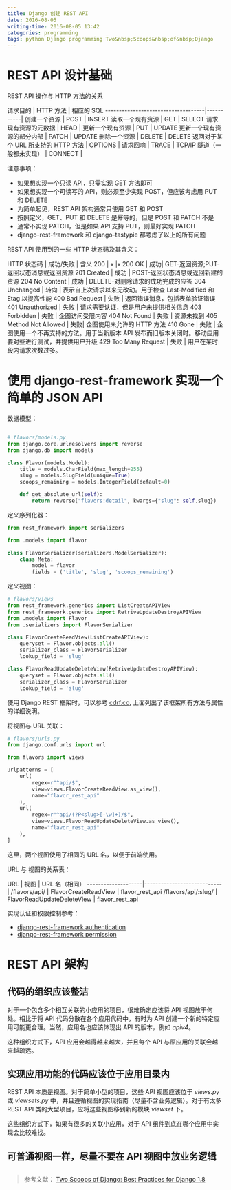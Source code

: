 ```yaml
---
title: Django 创建 REST API
date: 2016-08-05
writing-time: 2016-08-05 13:42
categories: programming
tags: python Django programming Two&nbsp;Scoops&nbsp;of&nbsp;Django
---
```


#  REST API 设计基础

REST API 操作与 HTTP 方法的关系

请求目的                            | HTTP 方法 | 相应的 SQL
------------------------------------|-----------|
创建一个资源                        | POST      | INSERT
读取一个现有资源                    | GET       | SELECT
请求现有资源的元数据                | HEAD      |
更新一个现有资源                    | PUT       | UPDATE
更新一个现有资源的部分内部          | PATCH     | UPDATE
删除一个资源                        | DELETE    | DELETE
返回对于某个 URL 所支持的 HTTP 方法 | OPTIONS   |
请求回响                            | TRACE     |
TCP/IP 隧道（一般都未实现）         | CONNECT   |


注意事项：

+ 如果想实现一个只读 API，只需实现 GET 方法即可
+ 如果想实现一个可读写的 API，则必须至少实现 POST，但应该考虑用 PUT 和 DELETE
+ 为简单起见，REST API 架构通常只使用 GET 和 POST
+ 按照定义，GET、PUT 和 DELETE 是幂等的，但是 POST 和 PATCH 不是
+ 通常不实现 PATCH，但是如果 API 支持 PUT，则最好实现 PATCH
+ django-rest-framework 和 django-tastypie 都考虑了以上的所有问题


REST API 使用到的一些 HTTP 状态码及其含义：

HTTP 状态码 | 成功/失败 | 含义
200 | x |x
200 OK | 成功| GET-返回资源;PUT-返回状态消息或返回资源
201 Created | 成功 | POST-返回状态消息或返回新建的资源
204 No Content | 成功 | DELETE-对删除请求的成功完成的应答
304 Unchanged | 转向 | 表示自上次请求以来无改动。用于检查 Last-Modified 和 Etag 以提高性能
400 Bad Request | 失败 | 返回错误消息，包括表单验证错误
401 Unauthorized | 失败 | 请求需要认证，但是用户未提供相关信息
403 Forbidden | 失败 | 企图访问受限内容
404 Not Found | 失败 | 资源未找到
405 Method Not Allowed | 失败| 企图使用未允许的 HTTP 方法
410 Gone | 失败 | 企图使用一个不再支持的方法。用于当新版本 API 发布而旧版本关闭时。移动应用要对些进行测试，并提供用户升级
429 Too Many Request | 失败 | 用户在某时段内请求次数过多。

# 使用 django-rest-framework 实现一个简单的 JSON API

数据模型：

```python

# flavors/models.py
from django.core.urlresolvers import reverse
from django.db import models

class Flavor(models.Model):
	title = models.CharField(max_length=255)
	slug = models.SlugField(unique=True)
	scoops_remaining = models.IntegerField(default=0)

	def get_absolute_url(self):
		return reverse("flavors:detail", kwargs={"slug": self.slug})
```

定义序列化器：

```python
from rest_framework import serializers

from .models import flavor

class FlavorSerializer(serializers.ModelSerializer):
	class Meta:
		model = flavor
		fields = ('title', 'slug', 'scoops_remaining')
```

定义视图：

```python
# flavors/views
from rest_framework.generics import ListCreateAPIView
from rest_framework.generics import RetriveUpdateDestroyAPIView
from .models import Flavor
from .serializers import FlavorSerializer

class FlavorCreateReadView(ListCreateAPIView):
	queryset = Flavor.objects.all()
	serializer_class = FlavorSerializer
	lookup_field = 'slug'

class FlavorReadUpdateDeleteView(RetriveUpdateDestroyAPIView):
	queryset = Flavor.objects.all()
	serializer_class = FlavorSerializer
	lookup_field = 'slug'
```

使用 Django REST 框架时，可以参考 [cdrf.co](http://cdrf.co),  上面列出了该框架所有方法与属性的详细说明。
	
将视图与 URL 关联：

```python
# flavors/urls.py
from django.conf.urls import url

from flavors import views

urlpatterns = [
	url(
		regex=r"^api/$",
		view=views.FlavorCreateReadView.as_view(),
		name="flavor_rest_api"
	),
	url(
		regex=r"^api/(?P<slug>[-\w]+)/$",
		view=views.FlavorReadUpdateDeleteView.as_view(),
		name="flavor_rest_api"
	),
]
```

这里，两个视图使用了相同的 URL 名，以便于前端使用。

URL 与 视图的关系表：

URL                 | 视图                       | URL 名（相同）
--------------------|----------------------------|
/flavors/api/       | FlavorCreateReadView       | flavor_rest_api
/flavors/api/:slug/ | FlavorReadUpdateDeleteView | flavor_rest_api

实现认证和权限控制参考：

+ [django-rest-framework authentication](http://www.django-rest-framework.org/api-guide/authentication/)
+ [django-rest-framework permission](http://www.django-rest-framework.org/api-guide/permissions/)

# REST API 架构

## 代码的组织应该整洁

对于一个包含多个相互关联的小应用的项目，很难确定应该将 API 视图放于何处。相比于将 API 代码分散在各个应用代码中，有时为 API 创建一个新的特定应用可能更合理。当然，应用名也应该体现出 API 的版本，例如 *apiv4*。

这种组织方式下，API 应用会越得越来越大，并且每个 API 与原应用的关联会越来越疏远。

## 实现应用功能的代码应该位于应用目录内

REST API 本质是视图。对于简单小型的项目，这些 API 视图应该位于 *views.py* 或 *viewsets.py* 中，并且遵循视图的实现指南（尽量不含业务逻辑）。对于有太多 REST API 类的大型项目，应将这些视图移到新的模块 *viewset* 下。

这些组织方式下，如果有很多的关联小应用，对于 API 组件到底在哪个应用中实现会比较难找。

## 可普通视图一样，尽量不要在 API 视图中放业务逻辑

## 















> 参考文献： [Two Scoops of Django: Best Practices for Django 1.8](https://www.amazon.com/Two-Scoops-Django-Best-Practices/dp/0981467342/)
